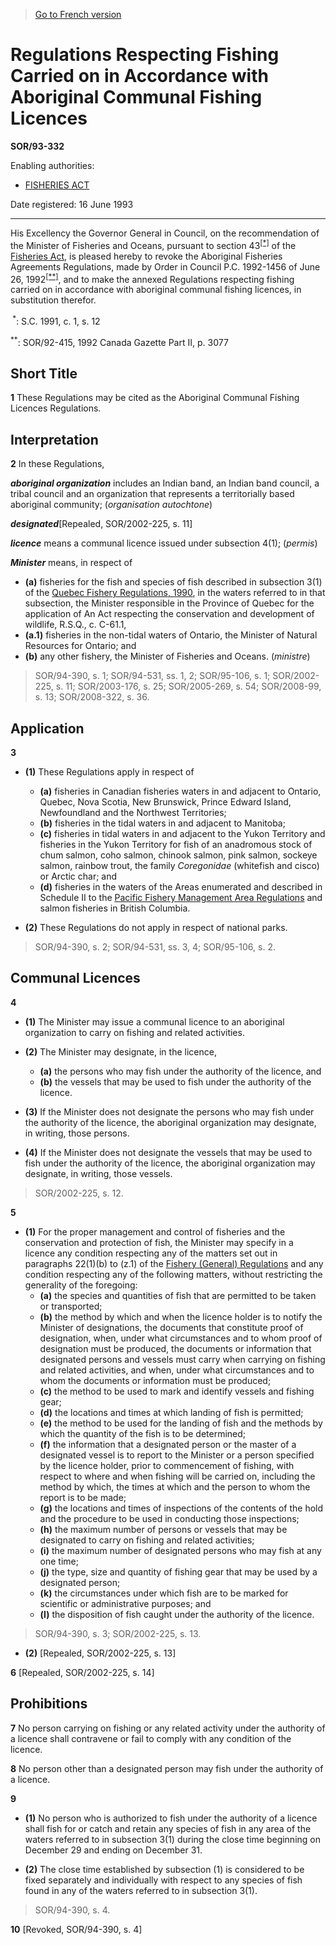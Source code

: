 > [Go to French version](/fr/Règlements/Décrets,%20ordonnances%20et%20règlements%20statutaires/93/332.md)

# Regulations Respecting Fishing Carried on in Accordance with Aboriginal Communal Fishing Licences

**SOR/93-332**

Enabling authorities: 
- [FISHERIES ACT](/en/Acts/Revised%20Statutes%20of%20Canada/F/F-14.md)

Date registered: 16 June 1993

----------

His Excellency the Governor General in Council, on the recommendation of the Minister of Fisheries and Oceans, pursuant to section 43<sup><a href='#footnote1star_e'>[*]</a></sup> of the [Fisheries Act](/en/Acts/Revised%20Statutes%20of%20Canada/F/F-14.md), is pleased hereby to revoke the Aboriginal Fisheries Agreements Regulations, made by Order in Council P.C. 1992-1456 of June 26, 1992<sup><a href='#footnote2star_e'>[**]</a></sup>, and to make the annexed Regulations respecting fishing carried on in accordance with aboriginal communal fishing licences, in substitution therefor.

<a name='footnote1star_e'><sup> *</sup></a>: S.C. 1991, c. 1, s. 12<br />

<a name='footnote2star_e'><sup>**</sup></a>: SOR/92-415, 1992 Canada Gazette Part II, p. 3077<br />




## Short Title


**1** These Regulations may be cited as the Aboriginal Communal Fishing Licences Regulations.




## Interpretation


**2** In these Regulations,

***aboriginal organization*** includes an Indian band, an Indian band council, a tribal council and an organization that represents a territorially based aboriginal community; (*organisation autochtone*)

***designated***[Repealed, SOR/2002-225, s. 11]

***licence*** means a communal licence issued under subsection 4(1); (*permis*)

***Minister*** means, in respect of
- **(a)** fisheries for the fish and species of fish described in subsection 3(1) of the [Quebec Fishery Regulations, 1990](/en/Regulations/Statutory%20Orders%20and%20Regulations/90/214.md), in the waters referred to in that subsection, the Minister responsible in the Province of Quebec for the application of An Act respecting the conservation and development of wildlife, R.S.Q., c. C-61.1,
- **(a.1)** fisheries in the non-tidal waters of Ontario, the Minister of Natural Resources for Ontario; and
- **(b)** any other fishery, the Minister of Fisheries and Oceans. (*ministre*)
> SOR/94-390, s. 1; SOR/94-531, ss. 1, 2; SOR/95-106, s. 1; SOR/2002-225, s. 11; SOR/2003-176, s. 25; SOR/2005-269, s. 54; SOR/2008-99, s. 13; SOR/2008-322, s. 36.





## Application


**3** 

- **(1)** These Regulations apply in respect of
	- **(a)** fisheries in Canadian fisheries waters in and adjacent to Ontario, Quebec, Nova Scotia, New Brunswick, Prince Edward Island, Newfoundland and the Northwest Territories;
	- **(b)** fisheries in the tidal waters in and adjacent to Manitoba;
	- **(c)** fisheries in tidal waters in and adjacent to the Yukon Territory and fisheries in the Yukon Territory for fish of an anadromous stock of chum salmon, coho salmon, chinook salmon, pink salmon, sockeye salmon, rainbow trout, the family *Coregonidae* (whitefish and cisco) or Arctic char; and
	- **(d)** fisheries in the waters of the Areas enumerated and described in Schedule II to the [Pacific Fishery Management Area Regulations](/en/Regulations/Statutory%20Orders%20and%20Regulations/82/215.md) and salmon fisheries in British Columbia.

- **(2)** These Regulations do not apply in respect of national parks.
> SOR/94-390, s. 2; SOR/94-531, ss. 3, 4; SOR/95-106, s. 2.





## Communal Licences


**4** 

- **(1)** The Minister may issue a communal licence to an aboriginal organization to carry on fishing and related activities.

- **(2)** The Minister may designate, in the licence,
	- **(a)** the persons who may fish under the authority of the licence, and
	- **(b)** the vessels that may be used to fish under the authority of the licence.

- **(3)** If the Minister does not designate the persons who may fish under the authority of the licence, the aboriginal organization may designate, in writing, those persons.

- **(4)** If the Minister does not designate the vessels that may be used to fish under the authority of the licence, the aboriginal organization may designate, in writing, those vessels.
> SOR/2002-225, s. 12.




**5** 

- **(1)** For the proper management and control of fisheries and the conservation and protection of fish, the Minister may specify in a licence any condition respecting any of the matters set out in paragraphs 22(1)(b) to (z.1) of the [Fishery (General) Regulations](/en/Regulations/Statutory%20Orders%20and%20Regulations/93/53.md) and any condition respecting any of the following matters, without restricting the generality of the foregoing:
	- **(a)** the species and quantities of fish that are permitted to be taken or transported;
	- **(b)** the method by which and when the licence holder is to notify the Minister of designations, the documents that constitute proof of designation, when, under what circumstances and to whom proof of designation must be produced, the documents or information that designated persons and vessels must carry when carrying on fishing and related activities, and when, under what circumstances and to whom the documents or information must be produced;
	- **(c)** the method to be used to mark and identify vessels and fishing gear;
	- **(d)** the locations and times at which landing of fish is permitted;
	- **(e)** the method to be used for the landing of fish and the methods by which the quantity of the fish is to be determined;
	- **(f)** the information that a designated person or the master of a designated vessel is to report to the Minister or a person specified by the licence holder, prior to commencement of fishing, with respect to where and when fishing will be carried on, including the method by which, the times at which and the person to whom the report is to be made;
	- **(g)** the locations and times of inspections of the contents of the hold and the procedure to be used in conducting those inspections;
	- **(h)** the maximum number of persons or vessels that may be designated to carry on fishing and related activities;
	- **(i)** the maximum number of designated persons who may fish at any one time;
	- **(j)** the type, size and quantity of fishing gear that may be used by a designated person;
	- **(k)** the circumstances under which fish are to be marked for scientific or administrative purposes; and
	- **(l)** the disposition of fish caught under the authority of the licence.
> SOR/94-390, s. 3; SOR/2002-225, s. 13.


- **(2)** [Repealed, SOR/2002-225, s. 13]



**6** [Repealed, SOR/2002-225, s. 14]




## Prohibitions


**7** No person carrying on fishing or any related activity under the authority of a licence shall contravene or fail to comply with any condition of the licence.



**8** No person other than a designated person may fish under the authority of a licence.



**9** 

- **(1)** No person who is authorized to fish under the authority of a licence shall fish for or catch and retain any species of fish in any area of the waters referred to in subsection 3(1) during the close time beginning on December 29 and ending on December 31.

- **(2)** The close time established by subsection (1) is considered to be fixed separately and individually with respect to any species of fish found in any of the waters referred to in subsection 3(1).
> SOR/94-390, s. 4.




**10** [Revoked, SOR/94-390, s. 4]


